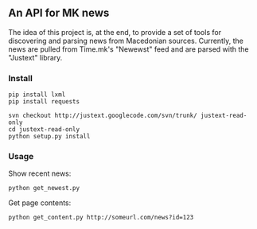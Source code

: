 ## An API for MK news

The idea of this project is, at the end, to provide a set of tools for discovering and parsing news from Macedonian sources. Currently, the news are pulled from Time.mk's "Newewst" feed and are parsed with the "Justext" library.

### Install

	pip install lxml
	pip install requests

	svn checkout http://justext.googlecode.com/svn/trunk/ justext-read-only
	cd justext-read-only
	python setup.py install

### Usage

Show recent news:

	python get_newest.py

Get page contents:

	python get_content.py http://someurl.com/news?id=123
